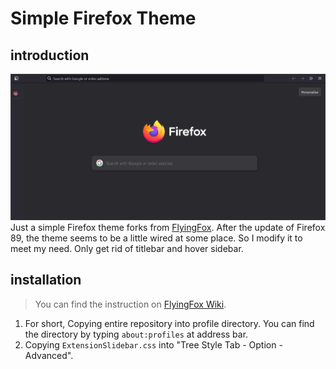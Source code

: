 # Simple Firefox Theme
## introduction
![image](githubimg/interface.png)
Just a simple Firefox theme forks from [FlyingFox](https://github.com/akshat46/FlyingFox).  After the update of Firefox 89, the theme seems to be a little wired at some place. So I modify it to meet my need. Only get rid of titlebar and hover sidebar.
## installation
> You can find the instruction on [FlyingFox Wiki](https://github.com/akshat46/FlyingFox/wiki).

1. For short, Copying entire repository into profile directory. You can find the directory by typing `about:profiles` at address bar.
2. Copying `ExtensionSlidebar.css` into "Tree Style Tab - Option - Advanced".